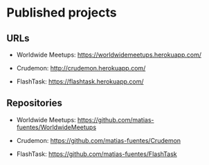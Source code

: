 # Published projects

## URLs

- Worldwide Meetups: https://worldwidemeetups.herokuapp.com/

- Crudemon: http://crudemon.herokuapp.com/

- FlashTask: https://flashtask.herokuapp.com/

## Repositories

- Worldwide Meetups: https://github.com/matias-fuentes/WorldwideMeetups

- Crudemon: https://github.com/matias-fuentes/Crudemon

- FlashTask: https://github.com/matias-fuentes/FlashTask
